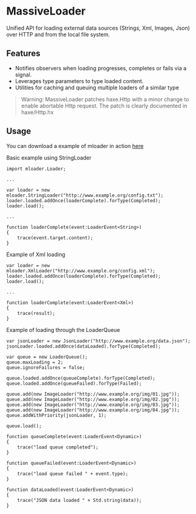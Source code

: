 MassiveLoader
====================

Unified API for loading external data sources (Strings, Xml, Images, Json) over 
HTTP and from the local file system.

## Features

* Notifies observers when loading progresses, completes or fails via a signal.
* Leverages type parameters to type loaded content.
* Utilities for caching and queuing multiple loaders of a similar type

> Warning: MassiveLoader patches haxe.Http with a minor change to enable 
> abortable Http request. The patch is clearly documented in haxe/Http.hx

## Usage

You can download a example of mloader in action [here](https://github.com/downloads/massiveinteractive/mloader/example.zip)

Basic example using StringLoader
	
	import mloader.Loader;

	...

	var loader = new mloader.StringLoader("http://www.example.org/config.txt");
	loader.loaded.addOnce(loaderComplete).forType(Completed);
	loader.load();

	...

	function loaderComplete(event:LoaderEvent<String>)
	{
		trace(event.target.content);
	}


Example of Xml loading
	
	var loader = new mloader.XmlLoader("http://www.example.org/config.xml");
	loader.loaded.addOnce(loaderComplete).forType(Completed);
	loader.load();

	...

	function loaderComplete(event:LoaderEvent<Xml>)
	{
		trace(result);
	}

Example of loading through the LoaderQueue

	var jsonLoader = new JsonLoader("http://www.example.org/data.json");
	jsonLoader.loaded.addOnce(dataLoaded).forType(Completed);

	var queue = new LoaderQueue();
	queue.maxLoading = 2;
	queue.ignoreFailures = false;

	queue.loaded.addOnce(queueComplete).forType(Completed);
	queue.loaded.addOnce(queueFailed).forType(Failed);

	queue.add(new ImageLoader("http://www.example.org/img/01.jpg"));
	queue.add(new ImageLoader("http://www.example.org/img/02.jpg"));
	queue.add(new ImageLoader("http://www.example.org/img/03.jpg"));
	queue.add(new ImageLoader("http://www.example.org/img/04.jpg"));
	queue.addWithPriority(jsonLoader, 1);

	queue.load();

	function queueComplete(event:LoaderEvent<Dynamic>)
	{
		trace("load queue completed");
	}

	function queueFailed(event:LoaderEvent<Dynamic>)
	{
		trace("load queue failed " + event.type);
	}

	function dataLoaded(event:LoaderEvent<Dynamic>)
	{
		trace("JSON data loaded " + Std.string(data));
	}
